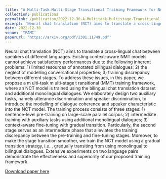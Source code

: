 ```yaml
---
title: "A Multi-Task Multi-Stage Transitional Training Framework for Neural Chat Translation."
collection: publications
permalink: /publication/2022-12-30-A-Multitask-Multistage-Transitional-Training-Framework-for-Neural-Chat-Translation
excerpt: 'Neural chat translation (NCT) aims to translate a cross-lingual chat between speakers of different languages. Existing context-aware NMT models cannot...'
date: 2022-12-30
venue: 'TPAMI'
paperurl: 'https://arxiv.org/pdf/2301.11749.pdf'
---
```

Neural chat translation (NCT) aims to translate a cross-lingual chat between speakers of different languages. Existing context-aware NMT models cannot achieve satisfactory performances due to the following inherent problems: 1) limited resources of annotated bilingual dialogues; 2) the neglect of modelling conversational properties; 3) training discrepancy between different stages. To address these issues, in this paper, we propose a m ulti-task m ulti-stage t ransitional (MMT) training framework, where an NCT model is trained using the bilingual chat translation dataset and additional monolingual dialogues. We elaborately design two auxiliary tasks, namely utterance discrimination and speaker discrimination, to introduce the modelling of dialogue coherence and speaker characteristic into the NCT model. The training process consists of three stages: 1) sentence-level pre-training on large-scale parallel corpus; 2) intermediate training with auxiliary tasks using additional monolingual dialogues; 3) context-aware fine-tuning with gradual transition. Particularly, the second stage serves as an intermediate phase that alleviates the training discrepancy between the pre-training and fine-tuning stages. Moreover, to make the stage transition smoother, we train the NCT model using a gradual transition strategy, i.e. , gradually transiting from using monolingual to bilingual dialogues. Extensive experiments on two language pairs demonstrate the effectiveness and superiority of our proposed training framework.

[Download paper here](https://arxiv.org/pdf/2301.11749.pdf)
